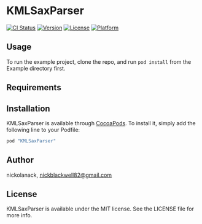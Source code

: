 # KMLSaxParser

[![CI Status](http://img.shields.io/travis/nickolanack/KMLSaxParser.svg?style=flat)](https://travis-ci.org/nickolanack/KMLSaxParser)
[![Version](https://img.shields.io/cocoapods/v/KMLSaxParser.svg?style=flat)](http://cocoapods.org/pods/KMLSaxParser)
[![License](https://img.shields.io/cocoapods/l/KMLSaxParser.svg?style=flat)](http://cocoapods.org/pods/KMLSaxParser)
[![Platform](https://img.shields.io/cocoapods/p/KMLSaxParser.svg?style=flat)](http://cocoapods.org/pods/KMLSaxParser)

## Usage

To run the example project, clone the repo, and run `pod install` from the Example directory first.

## Requirements

## Installation

KMLSaxParser is available through [CocoaPods](http://cocoapods.org). To install
it, simply add the following line to your Podfile:

```ruby
pod "KMLSaxParser"
```

## Author

nickolanack, nickblackwell82@gmail.com

## License

KMLSaxParser is available under the MIT license. See the LICENSE file for more info.
